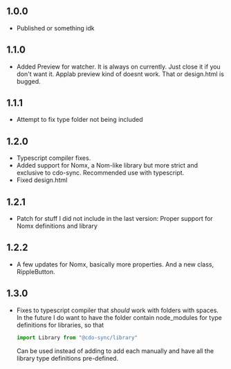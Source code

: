 ## 1.0.0
- Published or something idk

## 1.1.0
- Added Preview for watcher. It is always on currently. Just close it if you don't want it. Applab preview kind of doesnt work. That or design.html is bugged.

## 1.1.1
- Attempt to fix type folder not being included

## 1.2.0
- Typescript compiler fixes.
- Added support for Nomx, a Nom-like library but more strict and exclusive to cdo-sync. Recommended use with typescript.
- Fixed design.html

## 1.2.1
- Patch for stuff I did not include in the last version: Proper support for Nomx definitions and library

## 1.2.2
- A few updates for Nomx, basically more properties. And a new class, RippleButton.

## 1.3.0
- Fixes to typescript compiler that *should* work with folders with spaces. In the future I do want to have the folder contain node_modules for type definitions for libraries, so that
	```ts
	import Library from "@cdo-sync/library"
	```
	Can be used instead of adding to add each manually and have all the library type definitions pre-defined.